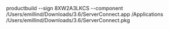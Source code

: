 productbuild --sign 8XW2A3LKCS --component /Users/emillind/Downloads/3.6/ServerConnect.app /Applications /Users/emillind/Downloads/3.6/ServerConnect.pkg